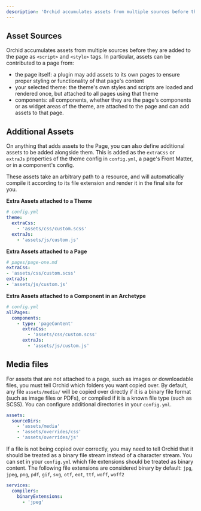 ```yaml
---
description: 'Orchid accumulates assets from multiple sources before they are added to the page, including themes, plugins, components, and Front Matter.'
---
```


## Asset Sources

Orchid accumulates assets from multiple sources before they are added to the page as `<script>` and `<style>` tags. In
particular, assets can be contributed to a page from:

- the page itself: a plugin may add assets to its own pages to ensure proper styling or functionality of that page's 
    content
- your selected theme: the theme's own styles and scripts are loaded and rendered once, but attached to all pages using
    that theme
- components: all components, whether they are the page's components or as widget areas of the theme, are attached to 
    the page and can add assets to that page.
    
## Additional Assets

On anything that adds assets to the Page, you can also define additional assets to be added alongside them. This is 
added as the `extraCss` or `extraJs` properties of the theme config in `config.yml`, a page's Front Matter, or in a 
component's config.

These assets take an arbitrary path to a resource, and will automatically compile it according to its file extension and
render it in the final site for you. 

**Extra Assets attached to a Theme**
```yaml
# config.yml
theme:
  extraCss:
    - 'assets/css/custom.scss'
  extraJs:
    - 'assets/js/custom.js'
```

**Extra Assets attached to a Page**
```yaml
# pages/page-one.md
extraCss:
- 'assets/css/custom.scss'
extraJs:
- 'assets/js/custom.js'
```

**Extra Assets attached to a Component in an Archetype**
```yaml
# config.yml
allPages:
  components:
    - type: 'pageContent'
      extraCss:
        - 'assets/css/custom.scss'
      extraJs:
        - 'assets/js/custom.js'
```

## Media files

For assets that are not attached to a page, such as images or downloadable files, you must tell Orchid which folders you
want copied over. By default, any file `assets/media/` will be copied over directly if it is a binary file format (such 
as image files or PDFs), or compiled if it is a known file type (such as SCSS). You can configure additional directories
in your `config.yml`.  

```yaml
assets:
  sourceDirs: 
    - 'assets/media'
    - 'assets/overrides/css'
    - 'assets/overrides/js'
```

If a file is not being copied over correctly, you may need to tell Orchid that it should be treated as a binary file 
stream instead of a character stream. You can set in your `config.yml` which file extensions should be treated as binary
content. The following file extensions are considered binary by default:  `jpg`, `jpeg`, `png`, `pdf`, `gif`, `svg`, 
`otf`, `eot`, `ttf`, `woff`, `woff2`

```yaml
services:
  compilers: 
    binaryExtensions: 
      - 'jpeg'
```
